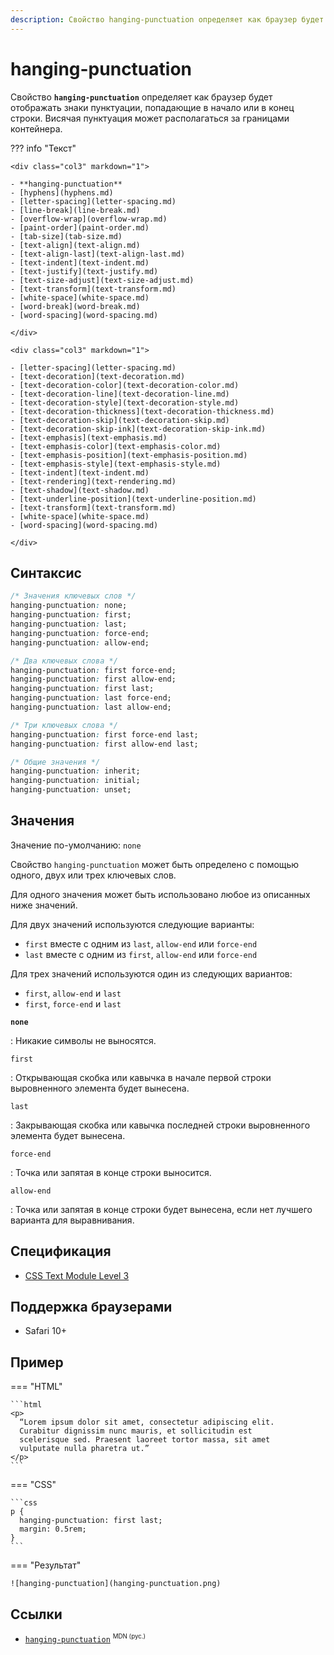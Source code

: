 ```yaml
---
description: Свойство hanging-punctuation определяет как браузер будет отображать знаки пунктуации, попадающие в начало или в конец строки
---
```


# hanging-punctuation

Свойство **`hanging-punctuation`** определяет как браузер будет отображать знаки пунктуации, попадающие в начало или в конец строки. Висячая пунктуация может располагаться за границами контейнера.

??? info "Текст"

    <div class="col3" markdown="1">

    - **hanging-punctuation**
    - [hyphens](hyphens.md)
    - [letter-spacing](letter-spacing.md)
    - [line-break](line-break.md)
    - [overflow-wrap](overflow-wrap.md)
    - [paint-order](paint-order.md)
    - [tab-size](tab-size.md)
    - [text-align](text-align.md)
    - [text-align-last](text-align-last.md)
    - [text-indent](text-indent.md)
    - [text-justify](text-justify.md)
    - [text-size-adjust](text-size-adjust.md)
    - [text-transform](text-transform.md)
    - [white-space](white-space.md)
    - [word-break](word-break.md)
    - [word-spacing](word-spacing.md)

    </div>

    <div class="col3" markdown="1">

    - [letter-spacing](letter-spacing.md)
    - [text-decoration](text-decoration.md)
    - [text-decoration-color](text-decoration-color.md)
    - [text-decoration-line](text-decoration-line.md)
    - [text-decoration-style](text-decoration-style.md)
    - [text-decoration-thickness](text-decoration-thickness.md)
    - [text-decoration-skip](text-decoration-skip.md)
    - [text-decoration-skip-ink](text-decoration-skip-ink.md)
    - [text-emphasis](text-emphasis.md)
    - [text-emphasis-color](text-emphasis-color.md)
    - [text-emphasis-position](text-emphasis-position.md)
    - [text-emphasis-style](text-emphasis-style.md)
    - [text-indent](text-indent.md)
    - [text-rendering](text-rendering.md)
    - [text-shadow](text-shadow.md)
    - [text-underline-position](text-underline-position.md)
    - [text-transform](text-transform.md)
    - [white-space](white-space.md)
    - [word-spacing](word-spacing.md)

    </div>

## Синтаксис

```css
/* Значения ключевых слов */
hanging-punctuation: none;
hanging-punctuation: first;
hanging-punctuation: last;
hanging-punctuation: force-end;
hanging-punctuation: allow-end;

/* Два ключевых слова */
hanging-punctuation: first force-end;
hanging-punctuation: first allow-end;
hanging-punctuation: first last;
hanging-punctuation: last force-end;
hanging-punctuation: last allow-end;

/* Три ключевых слова */
hanging-punctuation: first force-end last;
hanging-punctuation: first allow-end last;

/* Общие значения */
hanging-punctuation: inherit;
hanging-punctuation: initial;
hanging-punctuation: unset;
```

## Значения

Значение по-умолчанию: `none`

Свойство `hanging-punctuation` может быть определено с помощью одного, двух или трех ключевых слов.

Для одного значения может быть использовано любое из описанных ниже значений.

Для двух значений используются следующие варианты:

-   `first` вместе с одним из `last`, `allow-end` или `force-end`
-   `last` вместе с одним из `first`, `allow-end` или `force-end`

Для трех значений используются один из следующих вариантов:

-   `first`, `allow-end` и `last`
-   `first`, `force-end` и `last`

**`none`**

: Никакие символы не выносятся.

`first`

: Открывающая скобка или кавычка в начале первой строки выровненного элемента будет вынесена.

`last`

: Закрывающая скобка или кавычка последней строки выровненного элемента будет вынесена.

`force-end`

: Точка или запятая в конце строки выносится.

`allow-end`

: Точка или запятая в конце строки будет вынесена, если нет лучшего варианта для выравнивания.

## Спецификация

-   [CSS Text Module Level 3](https://drafts.csswg.org/css-text-3/#hanging-punctuation-property)

## Поддержка браузерами

-   Safari 10+

## Пример

=== "HTML"

    ```html
    <p>
      “Lorem ipsum dolor sit amet, consectetur adipiscing elit.
      Curabitur dignissim nunc mauris, et sollicitudin est
      scelerisque sed. Praesent laoreet tortor massa, sit amet
      vulputate nulla pharetra ut.”
    </p>
    ```

=== "CSS"

    ```css
    p {
      hanging-punctuation: first last;
      margin: 0.5rem;
    }
    ```

=== "Результат"

    ![hanging-punctuation](hanging-punctuation.png)

## Ссылки

-   [`hanging-punctuation`](https://developer.mozilla.org/ru/docs/Web/CSS/hanging-punctuation) <sup><small>MDN (рус.)</small></sup>
